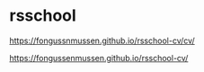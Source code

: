 # rsschool

https://fongussnmussen.github.io/rsschool-cv/cv/

https://fongussenmussen.github.io/rsschool-cv/
